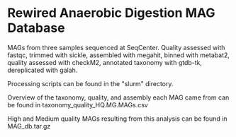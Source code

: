 # Rewired Anaerobic Digestion MAG Database

MAGs from three samples sequenced at SeqCenter. Quality assessed with fastqc, trimmed with sickle, assembled with megahit, binned with metabat2, quality assessed with checkM2, annotated taxonomy with gtdb-tk, dereplicated with galah.

Processing scripts can be found in the "slurm" directory.

Overview of the taxonomy, quality, and assembly each MAG came from can be found in taxonomy_quality_HQ.MG.MAGs.csv

High and Medium quality MAGs resulting from this analysis can be found in MAG_db.tar.gz

